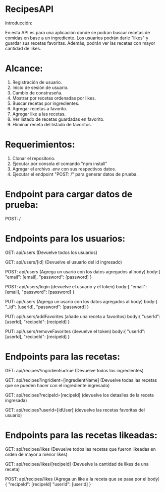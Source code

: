 # RecipesAPI

Introducción: 

En esta API es para una aplicación donde se podran buscar recetas de comidas en base a un ingrediente. 
Los usuarios podrán darle "likes" y guardar sus recetas favoritas. Además, podrán ver las recetas con 
mayor cantidad de likes.

# Alcance:

1. Registración de usuario.
2. Inicio de sesión de usuario.
3. Cambio de constraseña.
4. Mostrar por recetas ordenadas por likes.
5. Buscar recetas por ingredientes. 
6. Agregar recetas a favorito.
7. Agregar like a las recetas.
8. Ver listado de recetas guardadas en favorito.
9. Eliminar receta del listado de favoritos.

# Requerimientos:

1. Clonar el repositorio.
2. Ejecutar por consola el comando "npm install"
3. Agregar el archivo .env con sus respectivos datos.
4. Ejecutar el endpoint "POST: /" para generar datos de prueba. 

# Endpoint para cargar datos de prueba:

POST: /

# Endpoints para los usuarios: 

GET: api/users (Devuelve todos los usuarios)

GET: api/users/[id] (Devuelve el usuario del id ingresado)

POST: api/users (Agrega un usario con los datos agregados al body)
body:{
    "email": [email],
    "password": [password]
}

POST: api/users/login (devuelve el usuario y el token)
body:{
    "email": [email],
    "password": [password]
}

PUT: api/users (Agrega un usario con los datos agregados al body)
body:{
    "_id": [userId],
    "password": [password]
}

PUT: api/users/addFavorites (añade una receta a favoritos)
body:{
    "userId": [userId],
    "recipeId": [recipeId]
}

PUT: api/users/removeFavorites (devuelve el token)
body:{
    "userId": [userId],
    "recipeId": [recipeId]
}

# Endpoints para las recetas: 

GET: api/recipes?ingridients=true (Devuelve todos los ingredientes)

GET: api/recipes?ingridient=[ingredientName] (Devuelve todas las recetas que se pueden hacer con el ingrediente ingresado)

GET: api/recipes?recipeId=[recipeId] (devuelve los detaslles de la receta ingresada)

GET: api/recipes?userId=[idUser] (devuelve las recetas favoritas del usuario)

# Endpoints para las recetas likeadas:

GET: api/recipes/likes (Devuelve todos las recetas que fueron likeadas en orden de mayor a menor likes)

GET: api/recipes/likes/[recipeId] (Devuelve la cantidad de likes de una receta)

POST: api/recipes/likes (Agrega un like a la receta que se pasa por el body)
{
    "recipeId": [recipeId]
    "userId": [userId]
}